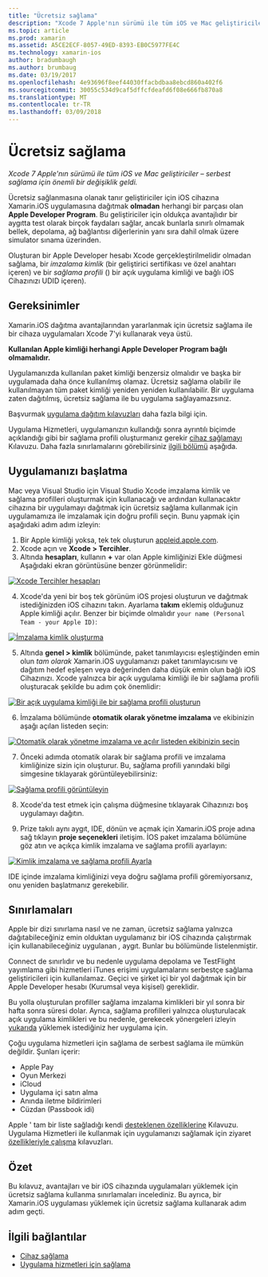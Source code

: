 ```yaml
---
title: "Ücretsiz sağlama"
description: "Xcode 7 Apple'nın sürümü ile tüm iOS ve Mac geliştiriciler – serbest sağlama için önemli bir değişiklik geldi."
ms.topic: article
ms.prod: xamarin
ms.assetid: A5CE2ECF-8057-49ED-8393-EB0C5977FE4C
ms.technology: xamarin-ios
author: bradumbaugh
ms.author: brumbaug
ms.date: 03/19/2017
ms.openlocfilehash: 4e93696f8eef44030ffacbdbaa8ebcd860a402f6
ms.sourcegitcommit: 30055c534d9caf5dffcfdeafd6f08e666fb870a8
ms.translationtype: MT
ms.contentlocale: tr-TR
ms.lasthandoff: 03/09/2018
---
```

# <a name="free-provisioning"></a>Ücretsiz sağlama

_Xcode 7 Apple'nın sürümü ile tüm iOS ve Mac geliştiriciler – serbest sağlama için önemli bir değişiklik geldi._

Ücretsiz sağlanmasına olanak tanır geliştiriciler için iOS cihazına Xamarin.iOS uygulamasına dağıtmak **olmadan** herhangi bir parçası olan **Apple Developer Program**. Bu geliştiriciler için oldukça avantajlıdır bir aygıtta test olarak birçok faydaları sağlar, ancak bunlarla sınırlı olmamak bellek, depolama, ağ bağlantısı diğerlerinin yanı sıra dahil olmak üzere simulator sınama üzerinden.

Oluşturan bir Apple Developer hesabı Xcode gerçekleştirilmelidir olmadan sağlama, bir *imzalama kimlik* (bir geliştirici sertifikası ve özel anahtarı içeren) ve bir *sağlama profili* () bir açık uygulama kimliği ve bağlı iOS Cihazınızı UDID içeren).

## <a name="requirements"></a>Gereksinimler

Xamarin.iOS dağıtma avantajlarından yararlanmak için ücretsiz sağlama ile bir cihaza uygulamaları Xcode 7'yi kullanarak veya üstü.

**Kullanılan Apple kimliği herhangi Apple Developer Program bağlı olmamalıdır.**

Uygulamanızda kullanılan paket kimliği benzersiz olmalıdır ve başka bir uygulamada daha önce kullanılmış olamaz. Ücretsiz sağlama olabilir ile kullanılmayan tüm paket kimliği yeniden yeniden kullanılabilir. Bir uygulama zaten dağıtılmış, ücretsiz sağlama ile bu uygulama sağlayamazsınız. 

Başvurmak [uygulama dağıtım kılavuzları](~/ios/deploy-test/app-distribution/index.md) daha fazla bilgi için.

Uygulama Hizmetleri, uygulamanızın kullandığı sonra ayrıntılı biçimde açıklandığı gibi bir sağlama profili oluşturmanız gerekir [cihaz sağlamayı](~/ios/get-started/installation/device-provisioning/index.md#appservices) Kılavuzu. Daha fazla sınırlamalarını görebilirsiniz [ilgili bölümü](#limitations) aşağıda.


## <a name="a-namelaunching--launching-your-app"></a><a name="launching" /> Uygulamanızı başlatma

Mac veya Visual Studio için Visual Studio Xcode imzalama kimlik ve sağlama profilleri oluşturmak için kullanacağı ve ardından kullanacaktır cihazına bir uygulamayı dağıtmak için ücretsiz sağlama kullanmak için uygulamamıza ile imzalamak için doğru profili seçin. Bunu yapmak için aşağıdaki adım adım izleyin:

1. Bir Apple kimliği yoksa, tek tek oluşturun [appleid.apple.com](https://appleid.apple.com/account).
2. Xcode açın ve **Xcode > Tercihler**.
3. Altında **hesapları**, kullanın  **+**  var olan Apple kimliğinizi Ekle düğmesi Aşağıdaki ekran görüntüsüne benzer görünmelidir:

  [![](free-provisioning-images/launchapp1.png "Xcode Tercihler hesapları")](free-provisioning-images/launchapp1.png#lightbox)

4. Xcode'da yeni bir boş tek görünüm iOS projesi oluşturun ve dağıtmak istediğinizden iOS cihazını takın. Ayarlama **takım** eklemiş olduğunuz Apple kimliği açılır. Benzer bir biçimde olmalıdır `your name (Personal Team - your Apple ID)`:

  [![](free-provisioning-images/launchapp2.png "İmzalama kimlik oluşturma")](free-provisioning-images/launchapp2.png#lightbox)

5. Altında **genel > kimlik** bölümünde, paket tanımlayıcısı eşleştiğinden emin olun _tam olarak_ Xamarin.iOS uygulamanızı paket tanımlayıcısını ve dağıtım hedef eşleşen veya değerinden daha düşük emin olun bağlı iOS Cihazınızı. Xcode yalnızca bir açık uygulama kimliği ile bir sağlama profili oluşturacak şekilde bu adım çok önemlidir:

  [![](free-provisioning-images/launchapp5.png "Bir açık uygulama kimliği ile bir sağlama profili oluşturun")](free-provisioning-images/launchapp5.png#lightbox)

6. İmzalama bölümünde **otomatik olarak yönetme imzalama** ve ekibinizin aşağı açılan listeden seçin:

  [![](free-provisioning-images/launchapp6.png "Otomatik olarak yönetme imzalama ve açılır listeden ekibinizin seçin")](free-provisioning-images/launchapp6.png#lightbox)

7. Önceki adımda otomatik olarak bir sağlama profili ve imzalama kimliğinize sizin için oluşturur. Bu, sağlama profili yanındaki bilgi simgesine tıklayarak görüntüleyebilirsiniz:

  [![](free-provisioning-images/launchapp7.png "Sağlama profili görüntüleyin")](free-provisioning-images/launchapp7.png#lightbox)

8. Xcode'da test etmek için çalışma düğmesine tıklayarak Cihazınızı boş uygulamayı dağıtın.

9. Prize takılı aynı aygıt, IDE, dönün ve açmak için Xamarin.iOS proje adına sağ tıklayın **proje seçenekleri** iletişim. İOS paket imzalama bölümüne göz atın ve açıkça kimlik imzalama ve sağlama profili ayarlayın:

  [![](free-provisioning-images/launchapp8.png "Kimlik imzalama ve sağlama profili Ayarla")](free-provisioning-images/launchapp8.png#lightbox)

IDE içinde imzalama kimliğinizi veya doğru sağlama profili göremiyorsanız, onu yeniden başlatmanız gerekebilir.


## <a name="a-namelimitations-limitations"></a><a name="limitations" />Sınırlamaları

Apple bir dizi sınırlama nasıl ve ne zaman, ücretsiz sağlama yalnızca dağıtabileceğiniz emin olduktan uygulamanız bir iOS cihazında çalıştırmak için kullanabileceğiniz uygulanan *,* aygıt. Bunlar bu bölümünde listelenmiştir.

Connect de sınırlıdır ve bu nedenle uygulama depolama ve TestFlight yayımlama gibi hizmetleri iTunes erişimi uygulamalarını serbestçe sağlama geliştiricileri için kullanılamaz. Geçici ve şirket içi bir yol dağıtmak için bir Apple Developer hesabı (Kurumsal veya kişisel) gereklidir.

Bu yolla oluşturulan profiller sağlama imzalama kimlikleri bir yıl sonra bir hafta sonra süresi dolar. Ayrıca, sağlama profilleri yalnızca oluşturulacak açık uygulama kimlikleri ve bu nedenle, gerekecek yönergeleri izleyin [yukarıda](#launching) yüklemek istediğiniz her uygulama için.

Çoğu uygulama hizmetleri için sağlama de serbest sağlama ile mümkün değildir. Şunları içerir:

- Apple Pay
- Oyun Merkezi
- iCloud
- Uygulama içi satın alma
- Anında iletme bildirimleri
- Cüzdan (Passbook idi)

Apple ' tam bir liste sağladığı kendi [desteklenen özelliklerine](https://developer.apple.com/library/prerelease/ios/documentation/IDEs/Conceptual/AppDistributionGuide/SupportedCapabilities/SupportedCapabilities.html#//apple_ref/doc/uid/TP40012582-CH38-SW1) Kılavuzu. Uygulama Hizmetleri ile kullanmak için uygulamanızı sağlamak için ziyaret [özellikleriyle çalışma](~/ios/deploy-test/provisioning/capabilities/index.md) kılavuzları.


## <a name="summary"></a>Özet

Bu kılavuz, avantajları ve bir iOS cihazında uygulamaları yüklemek için ücretsiz sağlama kullanma sınırlamaları incelediniz. Bu ayrıca, bir Xamarin.iOS uygulaması yüklemek için ücretsiz sağlama kullanarak adım adım geçti.

## <a name="related-links"></a>İlgili bağlantılar

- [Cihaz sağlama](~/ios/get-started/installation/device-provisioning/index.md)
- [Uygulama hizmetleri için sağlama](~/ios/get-started/installation/device-provisioning/index.md#appservices)
